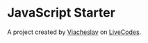 # JavaScript Starter
A project created by [Viacheslav](https://github.com/iPopstop) on [LiveCodes](https://livecodes.io).